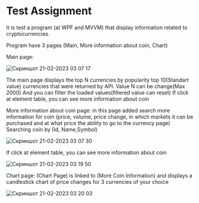 # Test Assignment

It is test a program (at WPF and MVVM) that display information related to cryptocurrencies. 

Program have 3 pages (Main, More information about coin, Chart)

Main page:

![Скриншот 21-02-2023 03 07 17](https://user-images.githubusercontent.com/108757829/220228502-460d989b-0dfd-4db5-947e-7bfaafb825f3.png)

The main page displays the top N currencies by popularity top 10(Standart value) currencies that were returned by API.
Value N can be change(Max 2000) 
And you can filter the loaded values(filtered value can reset)
If click at element table, you can see more information about coin


More information about coin page:
in this page added search more information for coin (price, volume, price change, in which markets it
can be purchased and at what price the ability to go to the currency page)
Searching coin by (Id, Name,Symbol)


![Скриншот 21-02-2023 03 07 30](https://user-images.githubusercontent.com/108757829/220228501-77925d60-0a75-449d-ae54-676da9c700be.png)


If click at element table, you can see more information about coin 

![Скриншот 21-02-2023 03 19 50](https://user-images.githubusercontent.com/108757829/220228500-abb8a884-6ff6-4353-938c-c2347ec8c3bc.png)



Chart page:
(Chart Page) is linked to (More Coin Information) and 
displays a candlestick chart of price changes for 3 currencies of your choice

![Скриншот 21-02-2023 03 20 03](https://user-images.githubusercontent.com/108757829/220228496-cc3a0576-5e59-45e8-8e25-9d5ab535ce8e.png)

